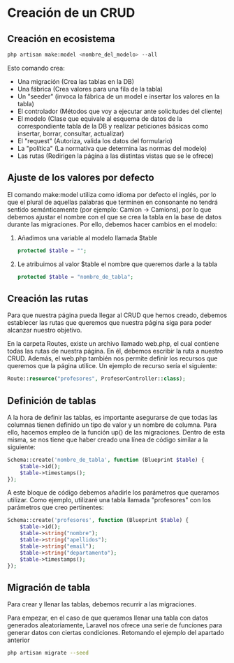 # Creación de un CRUD

## Creación en ecosistema

```bash
php artisan make:model <nombre_del_modelo> --all
```

Esto comando crea:
* Una migración (Crea las tablas en la DB)
* Una fábrica (Crea valores para una fila de la tabla)
* Un "seeder" (invoca la fábrica de un model e insertar los valores en la tabla)
* El controlador (Métodos que voy a ejecutar ante solicitudes del cliente)
* El modelo (Clase que equivale al esquema de datos de la correspondiente tabla de la DB y realizar peticiones básicas como insertar, borrar, consultar, actualizar)
* El "request" (Autoriza, valida los datos del formulario)
* La "política" (La normativa que determina las normas del modelo)
* Las rutas (Redirigen la página a las distintas vistas que se le ofrece)

## Ajuste de los valores por defecto

El comando make:model utiliza como idioma por defecto el inglés, por lo que el plural de aquellas palabras que terminen en consonante no tendrá sentido semánticamente 
(por ejemplo: Camion -> Camions), por lo que debemos ajustar el nombre con el que se crea la tabla en la base de datos durante las migraciones.
Por ello, debemos hacer cambios en el modelo:
1. Añadimos una variable al modelo llamada $table
    ```php
    protected $table = "";
    ```
2. Le atribuimos al valor $table el nombre que queremos darle a la tabla
   ```php
   protected $table = "nombre_de_tabla";
   ```


## Creación las rutas

Para que nuestra página pueda llegar al CRUD que hemos creado, debemos establecer las rutas que queremos 
que nuestra página siga para poder alcanzar nuestro objetivo. 

En la carpeta Routes, existe un archivo llamado web.php, el cual contiene todas las rutas de nuestra página. En él,
debemos escribir la ruta a nuestro CRUD. Además, el web.php también nos permite definir los recursos que
queremos que la página utilice. Un ejemplo de recurso sería el siguiente:

```php
Route::resource("profesores", ProfesorController::class);
```

## Definición de tablas

A la hora de definir las tablas, es importante asegurarse de que todas las columnas tienen definido un tipo de valor y un nombre de columna. 
Para ello, hacemos empleo de la función up() de las migraciones. Dentro de esta misma, se nos tiene que haber creado una línea de código similar
a la siguiente:
```php
Schema::create('nombre_de_tabla', function (Blueprint $table) {
    $table->id();
    $table->timestamps();
});
```
A este bloque de código debemos añadirle los parámetros que queramos utilizar. Como ejemplo, utilizaré una tabla llamada "profesores" con los parámetros que creo pertinentes:
```php
Schema::create('profesores', function (Blueprint $table) {
    $table->id();
    $table->string("nombre");
    $table->string("apellidos");
    $table->string("email");
    $table->string("departamento");
    $table->timestamps();
});
```

## Migración de tabla

Para crear y llenar las tablas, debemos recurrir a las migraciones.

Para empezar, en el caso de que queramos llenar una tabla con datos generados aleatoriamente, Laravel nos ofrece una serie de funciones para generar datos con ciertas condiciones.
Retomando el ejemplo del apartado anterior

```bash
php artisan migrate --seed
```
